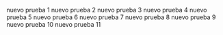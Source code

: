 nuevo prueba 1
nuevo prueba 2
nuevo prueba 3
nuevo prueba 4
nuevo prueba 5
nuevo prueba 6
nuevo prueba 7
nuevo prueba 8
nuevo prueba 9
nuevo prueba 10
nuevo prueba 11